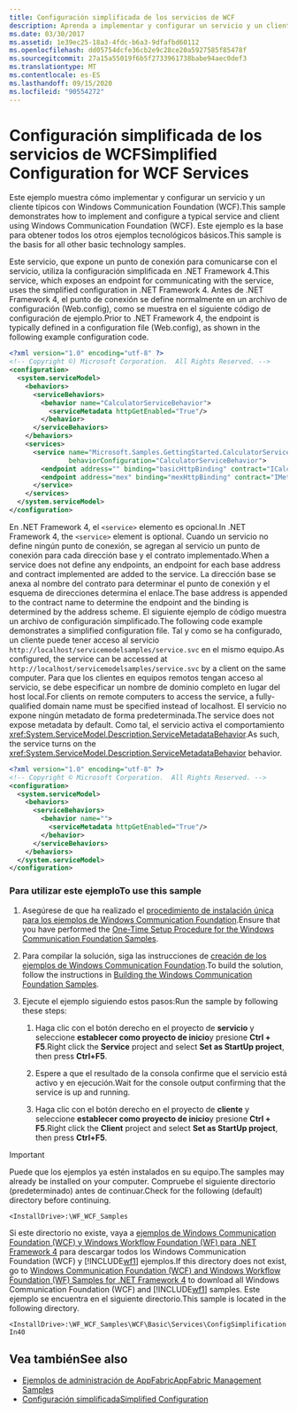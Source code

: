 ```yaml
---
title: Configuración simplificada de los servicios de WCF
description: Aprenda a implementar y configurar un servicio y un cliente típicos con WCF. El servicio se comunica con un punto de conexión especificado en un archivo de configuración.
ms.date: 03/30/2017
ms.assetid: 1e39ec25-18a3-4fdc-b6a3-9dfafbd60112
ms.openlocfilehash: dd05754dcfe36cb2e9c28ce20a5927585f85478f
ms.sourcegitcommit: 27a15a55019f6b5f2733961738babe94aec0def3
ms.translationtype: MT
ms.contentlocale: es-ES
ms.lasthandoff: 09/15/2020
ms.locfileid: "90554272"
---
```

# <a name="simplified-configuration-for-wcf-services"></a><span data-ttu-id="d4524-104">Configuración simplificada de los servicios de WCF</span><span class="sxs-lookup"><span data-stu-id="d4524-104">Simplified Configuration for WCF Services</span></span>
<span data-ttu-id="d4524-105">Este ejemplo muestra cómo implementar y configurar un servicio y un cliente típicos con Windows Communication Foundation (WCF).</span><span class="sxs-lookup"><span data-stu-id="d4524-105">This sample demonstrates how to implement and configure a typical service and client using Windows Communication Foundation (WCF).</span></span> <span data-ttu-id="d4524-106">Este ejemplo es la base para obtener todos los otros ejemplos tecnológicos básicos.</span><span class="sxs-lookup"><span data-stu-id="d4524-106">This sample is the basis for all other basic technology samples.</span></span>  
  
 <span data-ttu-id="d4524-107">Este servicio, que expone un punto de conexión para comunicarse con el servicio, utiliza la configuración simplificada en .NET Framework 4.</span><span class="sxs-lookup"><span data-stu-id="d4524-107">This service, which exposes an endpoint for communicating with the service, uses the simplified configuration in .NET Framework 4.</span></span> <span data-ttu-id="d4524-108">Antes de .NET Framework 4, el punto de conexión se define normalmente en un archivo de configuración (Web.config), como se muestra en el siguiente código de configuración de ejemplo.</span><span class="sxs-lookup"><span data-stu-id="d4524-108">Prior to .NET Framework 4, the endpoint is typically defined in a configuration file (Web.config), as shown in the following example configuration code.</span></span>  
  
```xml  
<?xml version="1.0" encoding="utf-8" ?>  
<!-- Copyright ©) Microsoft Corporation.  All Rights Reserved. -->  
<configuration>  
  <system.serviceModel>  
    <behaviors>  
      <serviceBehaviors>  
        <behavior name="CalculatorServiceBehavior">  
          <serviceMetadata httpGetEnabled="True"/>  
        </behavior>  
      </serviceBehaviors>  
    </behaviors>  
    <services>  
      <service name="Microsoft.Samples.GettingStarted.CalculatorService"  
               behaviorConfiguration="CalculatorServiceBehavior">  
        <endpoint address="" binding="basicHttpBinding" contract="ICalculator"/>  
        <endpoint address="mex" binding="mexHttpBinding" contract="IMetadataExchange"/>  
      </service>  
    </services>  
  </system.serviceModel>  
</configuration>  
```  
  
 <span data-ttu-id="d4524-109">En .NET Framework 4, el `<service>` elemento es opcional.</span><span class="sxs-lookup"><span data-stu-id="d4524-109">In .NET Framework 4, the `<service>` element is optional.</span></span> <span data-ttu-id="d4524-110">Cuando un servicio no define ningún punto de conexión, se agregan al servicio un punto de conexión para cada dirección base y el contrato implementado.</span><span class="sxs-lookup"><span data-stu-id="d4524-110">When a service does not define any endpoints, an endpoint for each base address and contract implemented are added to the service.</span></span> <span data-ttu-id="d4524-111">La dirección base se anexa al nombre del contrato para determinar el punto de conexión y el esquema de direcciones determina el enlace.</span><span class="sxs-lookup"><span data-stu-id="d4524-111">The base address is appended to the contract name to determine the endpoint and the binding is determined by the address scheme.</span></span> <span data-ttu-id="d4524-112">El siguiente ejemplo de código muestra un archivo de configuración simplificado.</span><span class="sxs-lookup"><span data-stu-id="d4524-112">The following code example demonstrates a simplified configuration file.</span></span> <span data-ttu-id="d4524-113">Tal y como se ha configurado, un cliente puede tener acceso al servicio `http://localhost/servicemodelsamples/service.svc` en el mismo equipo.</span><span class="sxs-lookup"><span data-stu-id="d4524-113">As configured, the service can be accessed at `http://localhost/servicemodelsamples/service.svc` by a client on the same computer.</span></span> <span data-ttu-id="d4524-114">Para que los clientes en equipos remotos tengan acceso al servicio, se debe especificar un nombre de dominio completo en lugar del host local.</span><span class="sxs-lookup"><span data-stu-id="d4524-114">For clients on remote computers to access the service, a fully-qualified domain name must be specified instead of localhost.</span></span> <span data-ttu-id="d4524-115">El servicio no expone ningún metadato de forma predeterminada.</span><span class="sxs-lookup"><span data-stu-id="d4524-115">The service does not expose metadata by default.</span></span> <span data-ttu-id="d4524-116">Como tal, el servicio activa el comportamiento <xref:System.ServiceModel.Description.ServiceMetadataBehavior>.</span><span class="sxs-lookup"><span data-stu-id="d4524-116">As such, the service turns on the <xref:System.ServiceModel.Description.ServiceMetadataBehavior> behavior.</span></span>  
  
```xml  
<?xml version="1.0" encoding="utf-8" ?>  
<!-- Copyright © Microsoft Corporation.  All Rights Reserved. -->  
<configuration>  
  <system.serviceModel>  
    <behaviors>  
      <serviceBehaviors>  
        <behavior name="">  
          <serviceMetadata httpGetEnabled="True"/>  
        </behavior>  
      </serviceBehaviors>  
    </behaviors>  
  </system.serviceModel>  
</configuration>  
```  
  
### <a name="to-use-this-sample"></a><span data-ttu-id="d4524-117">Para utilizar este ejemplo</span><span class="sxs-lookup"><span data-stu-id="d4524-117">To use this sample</span></span>  
  
1. <span data-ttu-id="d4524-118">Asegúrese de que ha realizado el [procedimiento de instalación única para los ejemplos de Windows Communication Foundation](one-time-setup-procedure-for-the-wcf-samples.md).</span><span class="sxs-lookup"><span data-stu-id="d4524-118">Ensure that you have performed the [One-Time Setup Procedure for the Windows Communication Foundation Samples](one-time-setup-procedure-for-the-wcf-samples.md).</span></span>  
  
2. <span data-ttu-id="d4524-119">Para compilar la solución, siga las instrucciones de [creación de los ejemplos de Windows Communication Foundation](building-the-samples.md).</span><span class="sxs-lookup"><span data-stu-id="d4524-119">To build the solution, follow the instructions in [Building the Windows Communication Foundation Samples](building-the-samples.md).</span></span>  
  
3. <span data-ttu-id="d4524-120">Ejecute el ejemplo siguiendo estos pasos:</span><span class="sxs-lookup"><span data-stu-id="d4524-120">Run the sample by following these steps:</span></span>  
  
    1. <span data-ttu-id="d4524-121">Haga clic con el botón derecho en el proyecto de **servicio** y seleccione **establecer como proyecto de inicio**y presione **Ctrl + F5**.</span><span class="sxs-lookup"><span data-stu-id="d4524-121">Right click the **Service** project and select **Set as StartUp project**, then press **Ctrl+F5**.</span></span>  
  
    2. <span data-ttu-id="d4524-122">Espere a que el resultado de la consola confirme que el servicio está activo y en ejecución.</span><span class="sxs-lookup"><span data-stu-id="d4524-122">Wait for the console output confirming that the service is up and running.</span></span>  
  
    3. <span data-ttu-id="d4524-123">Haga clic con el botón derecho en el proyecto de **cliente** y seleccione **establecer como proyecto de inicio**y presione **Ctrl + F5**.</span><span class="sxs-lookup"><span data-stu-id="d4524-123">Right click the **Client** project and select **Set as StartUp project**, then press **Ctrl+F5**.</span></span>  
  
> [!IMPORTANT]
> <span data-ttu-id="d4524-124">Puede que los ejemplos ya estén instalados en su equipo.</span><span class="sxs-lookup"><span data-stu-id="d4524-124">The samples may already be installed on your computer.</span></span> <span data-ttu-id="d4524-125">Compruebe el siguiente directorio (predeterminado) antes de continuar.</span><span class="sxs-lookup"><span data-stu-id="d4524-125">Check for the following (default) directory before continuing.</span></span>  
>
> `<InstallDrive>:\WF_WCF_Samples`  
>
> <span data-ttu-id="d4524-126">Si este directorio no existe, vaya a [ejemplos de Windows Communication Foundation (WCF) y Windows Workflow Foundation (WF) para .NET Framework 4](https://www.microsoft.com/download/details.aspx?id=21459) para descargar todos los Windows Communication Foundation (WCF) y [!INCLUDE[wf1](../../../../includes/wf1-md.md)] ejemplos.</span><span class="sxs-lookup"><span data-stu-id="d4524-126">If this directory does not exist, go to [Windows Communication Foundation (WCF) and Windows Workflow Foundation (WF) Samples for .NET Framework 4](https://www.microsoft.com/download/details.aspx?id=21459) to download all Windows Communication Foundation (WCF) and [!INCLUDE[wf1](../../../../includes/wf1-md.md)] samples.</span></span> <span data-ttu-id="d4524-127">Este ejemplo se encuentra en el siguiente directorio.</span><span class="sxs-lookup"><span data-stu-id="d4524-127">This sample is located in the following directory.</span></span>  
>
> `<InstallDrive>:\WF_WCF_Samples\WCF\Basic\Services\ConfigSimplificationIn40`  
  
## <a name="see-also"></a><span data-ttu-id="d4524-128">Vea también</span><span class="sxs-lookup"><span data-stu-id="d4524-128">See also</span></span>

- <span data-ttu-id="d4524-129">[Ejemplos de administración de AppFabric](/previous-versions/appfabric/ff383405(v=azure.10))</span><span class="sxs-lookup"><span data-stu-id="d4524-129">[AppFabric Management Samples](/previous-versions/appfabric/ff383405(v=azure.10))</span></span>
- [<span data-ttu-id="d4524-130">Configuración simplificada</span><span class="sxs-lookup"><span data-stu-id="d4524-130">Simplified Configuration</span></span>](../simplified-configuration.md)
